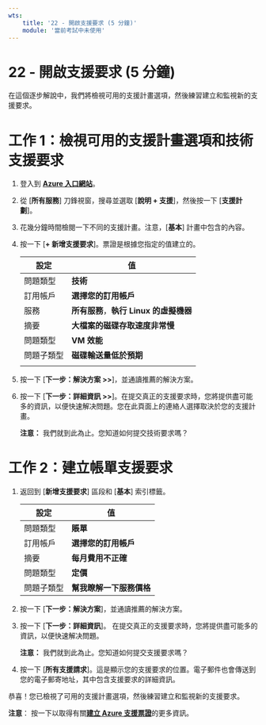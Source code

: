 ```yaml
---
wts:
    title: '22 - 開啟支援要求 (5 分鐘)'
    module: '當前考試中未使用'
---
```

# 22 - 開啟支援要求 (5 分鐘)

在這個逐步解說中，我們將檢視可用的支援計畫選項，然後練習建立和監視新的支援要求。

# 工作 1：檢視可用的支援計畫選項和技術支援要求

1. 登入到 [**Azure 入口網站**](https://portal.azure.com)。

2. 從 [**所有服務**] 刀鋒視窗，搜尋並選取 [**說明 + 支援**]，然後按一下 [**支援計劃**]。

3. 花幾分鐘時間檢閱一下不同的支援計畫。注意，[**基本**] 計畫中包含的內容。 

4. 按一下 [**+ 新增支援要求**]。票證是根據您指定的值建立的。 

    | 設定 | 值|
    |----|--------|
    | 問題類型| **技術** |
    | 訂用帳戶 | **選擇您的訂用帳戶** |
    | 服務 | **所有服務**，**執行 Linux 的虛擬機器** |
    | 摘要 | **大檔案的磁碟存取速度非常慢** |
    | 問題類型 | **VM 效能** |
    | 問題子類型 | **磁碟輸送量低於預期** |    
    | | |

5. 按一下 [**下一步：解決方案 >>**]，並通讀推薦的解決方案。

6. 按一下 [**下一步：詳細資訊 >>**]。在提交真正的支援要求時，您將提供盡可能多的資訊，以便快速解决問題。您在此頁面上的連絡人選擇取決於您的支援計畫。 

    **注意：** 我們就到此為止。您知道如何提交技術要求嗎？

# 工作 2：建立帳單支援要求

1. 返回到 [**新增支援要求**] 區段和 [**基本**] 索引標籤。 

    | 設定 | 值|
    |----|--------|
    | 問題類型| **賬單** |
    | 訂用帳戶 | **選擇您的訂用帳戶** |
    | 摘要 | **每月費用不正確** |
    | 問題類型 | **定價** |
    | 問題子類型 | **幫我瞭解一下服務價格** |    

2. 按一下 [**下一步：解決方案**]，並通讀推薦的解決方案。

3. 按一下 [**下一步：詳細資訊**]。  在提交真正的支援要求時，您將提供盡可能多的資訊，以便快速解决問題。 

    **注意：** 我們就到此為止。您知道如何提交支援要求嗎？

4. 按一下 [**所有支援請求**]。這是顯示您的支援要求的位置。電子郵件也會傳送到您的電子郵寄地址，其中包含支援要求的詳細資訊。

恭喜！您已檢視了可用的支援計畫選項，然後練習建立和監視新的支援要求。

**注意**： 按一下以取得有關[**建立 Azure 支援票證**](https://azure.microsoft.com/zh-tw/support/create-ticket)的更多資訊。
